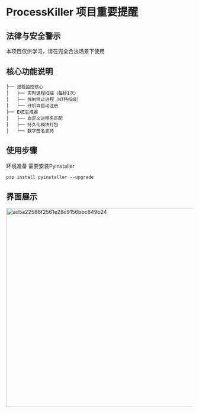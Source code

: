 # ProcessKiller 项目重要提醒

## 法律与安全警示

本项目仅供学习，请在完全合法场景下使用


## 核心功能说明
```
├── 进程监控核心
│   ├── 实时进程扫描（每秒1次）
│   ├── 强制终止进程（NT特权级）
│   └── 开机自启动注册
├── EXE生成器
│   ├── 自定义进程名匹配
│   ├── 持久化模块打包
│   └── 数字签名支持
```

## 使用步骤
  环境准备
  需要安装Pyinstaller
```
pip install pyinstaller --upgrade
```

## 界面展示
<img width="537" alt="ad5a22586f2561e28c9156bbc849b24" src="https://github.com/user-attachments/assets/3639a7b3-414f-4f11-9ebe-3d88ad3683c8" />
